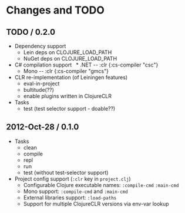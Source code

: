 # Changes and TODO


## TODO / 0.2.0

* Dependency support
  * Lein deps on CLOJURE_LOAD_PATH
  * NuGet deps on CLOJURE_LOAD_PATH
* C# compilation support
  * .NET -- :clr {:cs-compiler "csc"}
  * Mono -- :clr {:cs-compiler "gmcs"}
* CLR re-implementation (of Leiningen features)
  * eval-in-project
  * bultitude(??)
  * enable plugins written in ClojureCLR
* Tasks
  * test (test selector support - doable??)


## 2012-Oct-28 / 0.1.0

* Tasks
  * clean
  * compile
  * repl
  * run
  * test (without test-selector support)
* Project config support (`:clr` key in `project.clj`)
  * Configurable Clojure executable names: `:compile-cmd` `:main-cmd`
  * Mono support: `:compile-cmd` and `:main-cmd`
  * External libraries support: `:load-paths`
  * Support for multiple ClojureCLR versions via env-var lookup
